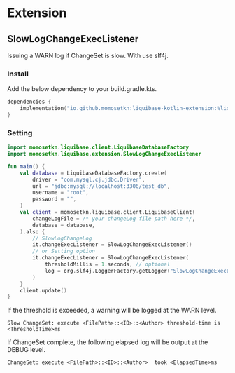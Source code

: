 # Extension

## SlowLogChangeExecListener

Issuing a WARN log if ChangeSet is slow. With use slf4j.


### Install
Add the below dependency to your build.gradle.kts.

```kotlin
dependencies {
    implementation("io.github.momosetkn:liquibase-kotlin-extension:%liquibaseKotlinVersion%")
}
```

### Setting

```kotlin
import momosetkn.liquibase.client.LiquibaseDatabaseFactory
import momosetkn.liquibase.extension.SlowLogChangeExecListener

fun main() {
    val database = LiquibaseDatabaseFactory.create(
        driver = "com.mysql.cj.jdbc.Driver",
        url = "jdbc:mysql://localhost:3306/test_db",
        username = "root",
        password = "",
    )
    val client = momosetkn.liquibase.client.LiquibaseClient(
        changeLogFile = /* your changeLog file path here */,
        database = database,
    ).also {
        // SlowLogChangeLog
        it.changeExecListener = SlowLogChangeExecListener()
        // or Setting option
        it.changeExecListener = SlowLogChangeExecListener(
            thresholdMillis = 1.seconds, // optional
            log = org.slf4j.LoggerFactory.getLogger("SlowLogChangeExecListener") // optional
        )
    }
    client.update()
}
```

If the threshold is exceeded, a warning will be logged at the WARN level.

`Slow ChangeSet: execute <FilePath>::<ID>::<Author> threshold-time is <ThresholdTime>ms`

If ChangeSet complete, the following elapsed log will be output at the DEBUG level.

`ChangeSet: execute <FilePath>::<ID>::<Author>  took <ElapsedTime>ms`
